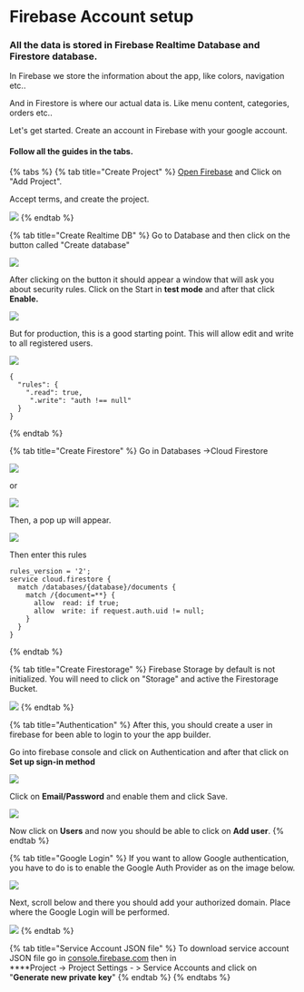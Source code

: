 # Firebase Account setup

### All the data is stored in Firebase  Realtime Database and Firestore database.

In Firebase we store the information about the app, like colors, navigation etc..

And in Firestore is where our actual data is. Like menu content, categories, orders etc..

Let's get started. Create an account in Firebase with your google account.

#### Follow all the guides in the tabs. 

{% tabs %}
{% tab title="Create Project" %}
[Open Firebase](https://firebase.google.com) and Click on "Add Project". 

Accept terms, and create the project.  


![](https://support-hub--assets.s3.eu-west-2.amazonaws.com/assets/74/images/OrQMiE1lc2WWzKqkwPmAIJ8a5UZ1lEWSICncvyRu.png)
{% endtab %}

{% tab title="Create Realtime DB" %}
Go to Database and then click on the button called "Create database"

![](https://support-hub--assets.s3.eu-west-2.amazonaws.com/assets/74/images/qOYldsEBjKuXLQf1rA6YXaO8C7g58FCTEtYdUQsY.png)

After clicking on the button it should appear a window that will ask you about security rules. Click on the Start in **test mode** and after that click **Enable.**

![](https://support-hub--assets.s3.eu-west-2.amazonaws.com/assets/74/images/fUzpKg2ktMjb4PVCgzbRZdIubCABg0fWlSxnGHx5.png)

But for production, this is a good starting point. This will allow edit and write to all registered users.  


![](https://support-hub--assets.s3.eu-west-2.amazonaws.com/assets/74/images/nraH8CpL584KSYeoQZC2ADFFcd4CWYuFgY3c76Uh.png)

```text
{  
  "rules": {  
    ".read": true,  
     ".write": "auth !== null"  
  }  
} 
```
{% endtab %}

{% tab title="Create Firestore" %}
Go in Databases -&gt;Cloud Firestore  


![](https://support-hub--assets.s3.eu-west-2.amazonaws.com/assets/74/images/rr77a8wOoaOlYzx1SstmLOda5uyNOXPPYnu0XhCN.png)

or

![](https://support-hub--assets.s3.eu-west-2.amazonaws.com/assets/74/images/v11spaCgNMZZwm8d1OIfixgViEI1YymXXC1Klg8G.png)

  
Then, a pop up will appear.

![](https://support-hub--assets.s3.eu-west-2.amazonaws.com/assets/74/images/NFDhlKFILxh38cLLOHVqaBYYp4hVjLqgdL9qid1e.png)

  
Then enter this rules  


```text
rules_version = '2'; 
service cloud.firestore { 
  match /databases/{database}/documents {
    match /{document=**} {
      allow  read: if true;
      allow  write: if request.auth.uid != null;
    }
  }
}
```
{% endtab %}

{% tab title="Create Firestorage" %}
Firebase Storage by default is not initialized. You will need to click on "Storage" and active the Firestorage Bucket.  


![](https://support-hub--assets.s3.eu-west-2.amazonaws.com/assets/74/images/IRTvpxbrbeo0rTTiUAmbotOTBZYZzll7JBB36p56.png)
{% endtab %}

{% tab title="Authentication" %}
After this, you should create a user in firebase for been able to login to your the app builder.

Go into firebase console and click on Authentication and after that click on **Set up sign-in method**

![](https://support-hub--assets.s3.eu-west-2.amazonaws.com/assets/74/images/qe83S1BmTWZnMf8Sgefmm0pKFzw93KrQs3CZ63GN.png)

Click on **Email/Password** and enable them and click Save.  
  


![](https://support-hub--assets.s3.eu-west-2.amazonaws.com/assets/74/images/noPpZWk9PiDRbnNRPoIu7AZezp80HVFuFWfSVSdk.png)

Now click on **Users** and now you should be able to click on **Add user**.
{% endtab %}

{% tab title="Google Login" %}
If you want to allow Google authentication, you have to do is to enable the Google Auth Provider as on the image below.  


![](https://support-hub--assets.s3.eu-west-2.amazonaws.com/assets/74/images/kQLqQN8m5ZI4jjIQkxC4Vx4si0l185VHN6cGpCIe.png)

Next, scroll below and there you should add your authorized domain. Place where the Google Login will be performed.  


![](https://support-hub--assets.s3.eu-west-2.amazonaws.com/assets/74/images/tfiHPrmLAtN3VwNvfJxuG9AjbVVcp342jn8ld1KY.png)
{% endtab %}

{% tab title="Service Account JSON file" %}
To download service account JSON file go in  [console.firebase.com](https://console.firebase.google.com/) then in   
****Project -&gt; Project Settings - &gt; Service Accounts and click on "**Generate new private key**"
{% endtab %}
{% endtabs %}







